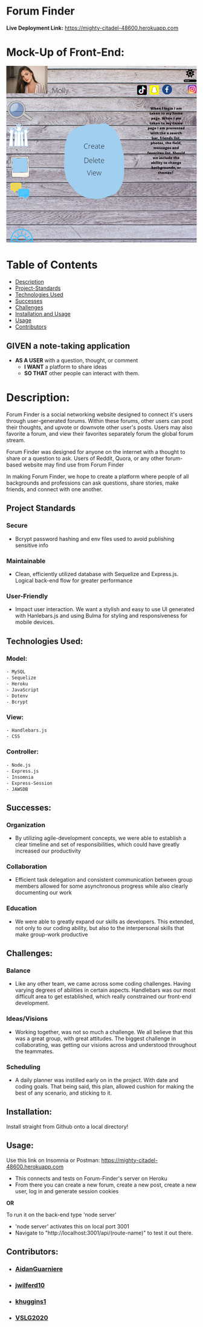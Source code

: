 # **Forum Finder**

  **Live Deployment Link:** https://mighty-citadel-48600.herokuapp.com
  
# **Mock-Up of Front-End:**

![image](Mock-Up.png)

  # Table of Contents 
  - [Description](#description)
  - [Project-Standards](#project-standards)
  - [Technologies Used](#technologies-used)
  - [Successes](#successes)
  - [Challenges](#challenges)
  - [Installation and Usage](#installation)
  - [Usage](#usage)
  - [Contributors](#contributors)

## **GIVEN a note-taking application**
 - **AS A USER** with a question, thought, or comment
   - **I WANT** a platform to share ideas
   - **SO THAT** other people can interact with them.

# **Description:**

Forum Finder is a social networking website designed to connect it's users through user-generated forums. Within these forums, other users can post their thoughts, and upvote or downvote other user's posts. Users may also favorite a forum, and view their favorites separately forum the global forum stream.

Forum Finder was designed for anyone on the internet with a thought to share or a question to ask. Users of Reddit, Quora, or any other forum-based website may find use from Forum Finder

In making Forum Finder, we hope to create a platform where people of all backgrounds and professions can ask questions, share stories, make friends, and connect with one another.
    
## **Project Standards**
### Secure
- Bcrypt password hashing and env files used to avoid publishing sensitive info
### Maintainable
- Clean, efficiently utilized database with Sequelize and Express.js. Logical back-end flow for greater performance
### User-Friendly
- Impact user interaction. We want a stylish and easy to use UI generated with Hanlebars.js and using Bulma for styling and responsiveness for mobile devices.

## **Technologies Used:**
### Model:
    - MySQL
    - Sequelize
    - Heroku
    - JavaScript
    - Dotenv
    - Bcrypt
### View:
    - Handlebars.js
    - CSS
### Controller:
    - Node.js
    - Express.js
    - Insomnia
    - Express-Session
    - JAWSDB

## **Successes:**
### Organization
- By utilizing agile-development concepts, we were able to establish a clear timeline and set of responsibilities, which could have greatly increased our productivity
### Collaboration
- Efficient task delegation and consistent communication between group members allowed for some asynchronous progress while also clearly documenting our work
### Education
- We were able to greatly expand our skills as developers. This extended, not only to our coding ability, but also to the interpersonal skills that make group-work productive

## **Challenges:**
### Balance
- Like any other team, we came across some coding challenges. Having varying degrees of abilities in certain aspects. Handlebars was our most difficult area to get established, which really constrained our front-end development.
### Ideas/Visions
- Working together, was not so much a challenge. We all believe that this was a great group, with great attitudes. The biggest challenge in collaborating, was getting our visions across and understood throughout the teammates.
### Scheduling
- A daily planner was instilled early on in the project. With date and coding goals.  That being said, this plan, allowed cushion for making the best of any scenario, and sticking to it.  

## **Installation:**
Install straight from Github onto a local directory!

  ## **Usage:**
  Use this link on Insomnia or Postman: https://mighty-citadel-48600.herokuapp.com
  - This connects and tests on Forum-Finder's server on Heroku
  - From there you can create a new forum, create a new post, create a new user, log in and generate session cookies

 **OR**

 To run it on the back-end type 'node server'
  - 'node server' activates this on local port 3001
  - Navigate to "http://localhost:3001/api/(route-name)" to test it out there.
  
  ## **Contributors:**

- ### [AidanGuarniere](https://github.com/AidanGuarniere)

- ### [jwilferd10](https://github.com/jwilferd10)

- ### [khuggins1](https://github.com/khuggins1)

- ### [VSLG2020](https://github.com/VSLG2020)

  

  
